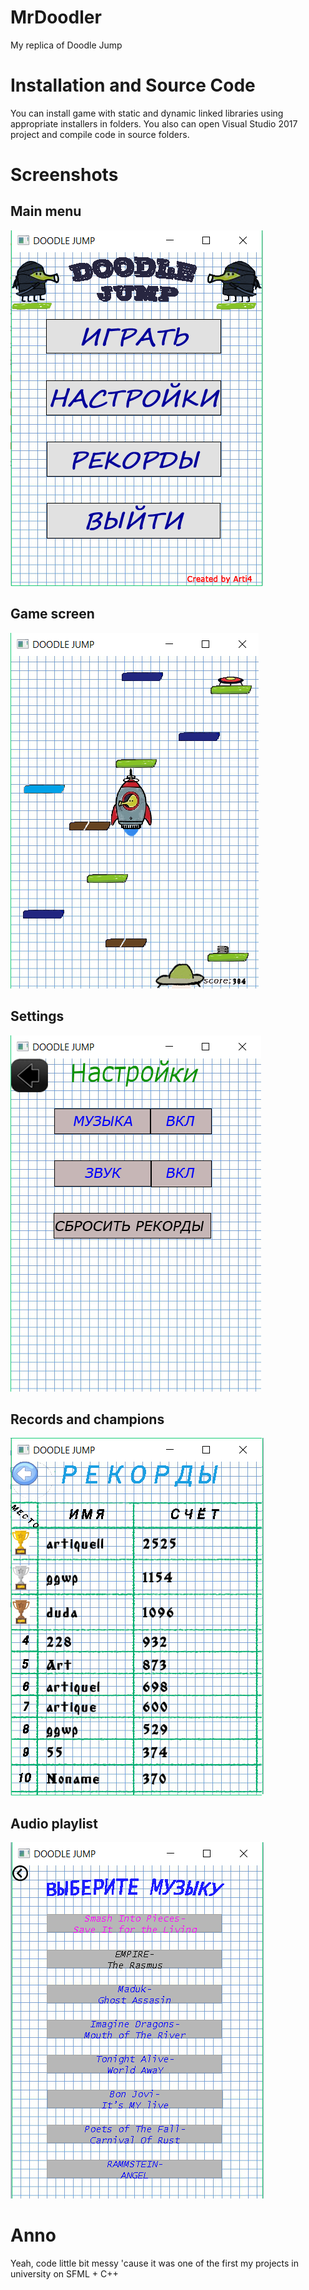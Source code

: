 # MrDoodler
My replica of Doodle Jump

# Installation and Source Code
You can install game with static and dynamic linked libraries using appropriate installers in folders. You also can open Visual Studio 2017 project and compile code in source folders.

# Screenshots

## Main menu
![](ScreenShots/mainMenu.png)

## Game screen
![](ScreenShots/gameScreen.png)

## Settings
![](ScreenShots/Settings.png)

## Records and champions
![](ScreenShots/rec.png)

## Audio playlist
![](ScreenShots/viborMusiki.png)

# Anno
Yeah, code little bit messy 'cause it was one of the first my projects in university on SFML + C++
